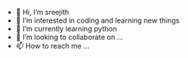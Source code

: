 - 👋 Hi, I’m sreejith
- 👀 I’m interested in coding and learning new things
- 🌱 I’m currently learning python
- 💞️ I’m looking to collaborate on ...
- 📫 How to reach me ...

<!---
sreejith1210/sreejith1210 is a ✨ special ✨ repository because its `README.md` (this file) appears on your GitHub profile.
You can click the Preview link to take a look at your changes.
--->
